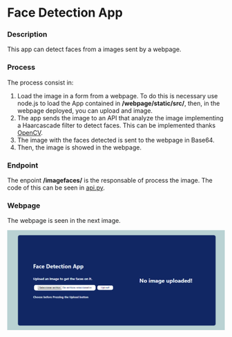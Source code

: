 # Face Detection App

### Description

This app can detect faces from a images sent by a webpage.

### Process

The process consist in:
1. Load the image in a form from a webpage. To do this is necessary use node.js to load the App contained in __/webpage/static/src/__, then, in the webpage deployed, you can upload and image. 
2. The app sends the image to an API that analyze the image implementing a Haarcascade filter to detect faces. This can be implemented thanks [OpenCV](https://opencv.org).
3. The image with the faces detected is sent to the webpage in Base64.
4. Then, the image is showed in the webpage.

### Endpoint

The enpoint __/imagefaces/__ is the responsable of process the image. The code of this can be seen in [api.py](api/api.py).

### Webpage

The webpage is seen in the next image.

![](image.png)